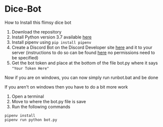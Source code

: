 # Dice-Bot

How to Install this flimsy dice bot

1) Download the repository
2) Install Python version 3.7 available [here](https://www.python.org/downloads/release/python-377/)
3) Install pipenv using `pip install pipenv`
4) Create a Discord Bot on the Discord Developer site [here](https://discordapp.com/developers/applications) and it to your server (instructions to do so can be found [here](https://discordpy.readthedocs.io/en/latest/discord.html) no permissions need to be specified)
6) Get the bot token and place at the bottom of the file bot.py where it says `"Your Token Here"`

Now if you are on windows, you can now simply run runbot.bat and be done

If you aren't on windows then you have to do a bit more work
1) Open a terminal
2) Move to where the bot.py file is save
3) Run the following commands
```
pipenv install
pipenv run python bot.py
```
